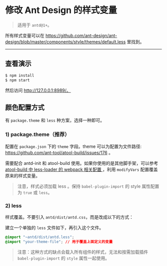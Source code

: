# 修改 Ant Design 的样式变量

> 适用于 `antd@1+`。

所有样式变量可以在 https://github.com/ant-design/ant-design/blob/master/components/style/themes/default.less 里找到。

----

## 查看演示

```bash
$ npm install
$ npm start
```

然后访问 http://127.0.0.1:8989/。

## 颜色配置方式

有 `package.theme` 和 `less` 种方案，选择一种即可。

### 1) package.theme（推荐）

配置在 `package.json` 下的 `theme` 字段。theme 可以为配置为文件路径: https://github.com/ant-tool/atool-build/issues/176 。

需要配合 antd-init 和 atool-build 使用。如果你使用的是其他脚手架，可以参考 [atool-build 中 less-loader 的 webpack 相关配置 ](https://github.com/ant-tool/atool-build/blob/a4b3e3eec4ffc09b0e2352d7f9d279c4c28fdb99/src/getWebpackCommonConfig.js#L131-L138)，利用 `modifyVars` 配置覆盖原来的样式变量。

> 注意，样式必须加载 less 。保持 `babel-plugin-import` 的 style 属性配置为 `true` 或 `less`。

### 2) less

样式覆盖。不要引入 `antd/dist/antd.css`，而是改成以下的方式：

建立一个单独的 `less` 文件如下，再引入这个文件。

   ```css
   @import "~antd/dist/antd.less";
   @import "your-theme-file"; // 用于覆盖上面定义的变量
   ```

> 注意：这种方式的缺点会载入所有组件的样式，无法和按需加载插件 `babel-plugin-import` 的 `style` 属性一起使用。
